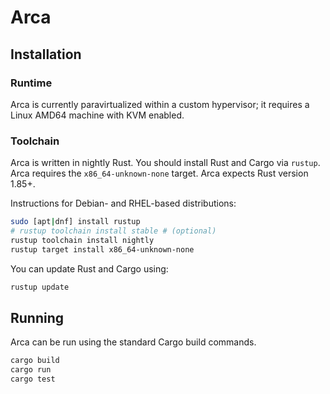 # Arca

## Installation

### Runtime

Arca is currently paravirtualized within a custom hypervisor; it requires a
Linux AMD64 machine with KVM enabled.

### Toolchain

Arca is written in nightly Rust.  You should install Rust and Cargo via
`rustup`. Arca requires the `x86_64-unknown-none` target.  Arca expects Rust
version 1.85+.

Instructions for Debian- and RHEL-based distributions:
```sh
sudo [apt|dnf] install rustup
# rustup toolchain install stable # (optional)
rustup toolchain install nightly
rustup target install x86_64-unknown-none
```

You can update Rust and Cargo using:
```sh
rustup update
```

## Running

Arca can be run using the standard Cargo build commands.

```sh
cargo build
cargo run
cargo test
```
